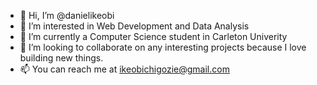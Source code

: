 - 👋 Hi, I’m @danielikeobi
- 👀 I’m interested in Web Development and Data Analysis
- 🌱 I’m currently a Computer Science student in Carleton Univerity
- 💞️ I’m looking to collaborate on any interesting projects because I love building new things.
- 📫 You can reach me at ikeobichigozie@gmail.com

<!---
danielikeobi/danielikeobi is a ✨ special ✨ repository because its `README.md` (this file) appears on your GitHub profile.
You can click the Preview link to take a look at your changes.
--->
